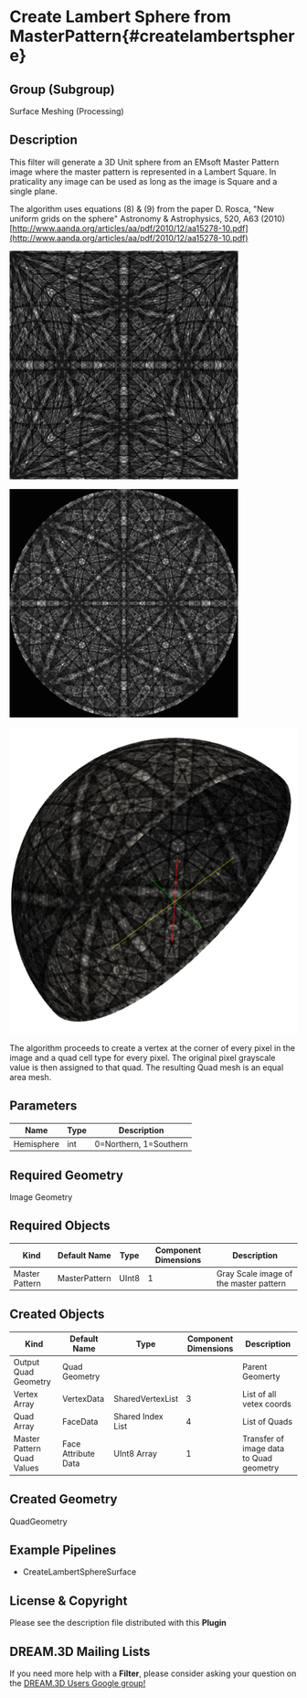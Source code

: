 Create Lambert Sphere from MasterPattern{#createlambertsphere}
=============

## Group (Subgroup) ##

Surface Meshing (Processing)

## Description ##

This filter will generate a 3D Unit sphere from an EMsoft Master Pattern image where the master pattern is represented in a Lambert Square. In praticality any image can be used as long as the image is Square and a single plane.

The algorithm uses equations (8) & (9) from the paper D. Rosca, "New uniform grids on the sphere" Astronomy & Astrophysics, 520, A63 (2010) [http://www.aanda.org/articles/aa/pdf/2010/12/aa15278-10.pdf](http://www.aanda.org/articles/aa/pdf/2010/12/aa15278-10.pdf)

![Input master pattern image from EMsoft package.](Images/MasterPattern_Lambert.png)

![Input master pattern as a stereographic projection.](Images/Master_Stereographic.png)

![Output Norther Sphere as generated by the filter](Images/LambertSphere.png)

The algorithm proceeds to create a vertex at the corner of every pixel in the image and a quad cell type for every pixel. The original pixel grayscale value is then assigned to that quad. The resulting Quad mesh is an equal area mesh.

## Parameters ##

| Name       | Type | Description |
|------------|------| ------------|
| Hemisphere | int | 0=Northern, 1=Southern |

## Required Geometry ##

Image Geometry

## Required Objects ##

| Kind | Default Name | Type | Component Dimensions | Description |
|------|--------------|------|----------------------|-------------|
| Master Pattern  | MasterPattern | UInt8 | 1 | Gray Scale image of the master pattern |


## Created Objects ##

| Kind | Default Name | Type | Component Dimensions | Description |
|------|--------------|------|----------------------|-------------|
| Output Quad Geometry  | Quad Geometry |  |  | Parent Geomerty |
| Vertex Array  | VertexData | SharedVertexList  | 3 | List of all vetex coords |
| Quad Array  | FaceData | Shared Index List | 4 | List of Quads  |
| Master Pattern Quad Values  | Face Attribute Data | UInt8 Array | 1 | Transfer of image data to Quad geometry  |

## Created Geometry ##

QuadGeometry

## Example Pipelines ##

+ CreateLambertSphereSurface

## License & Copyright ##

Please see the description file distributed with this **Plugin**

## DREAM.3D Mailing Lists ##

If you need more help with a **Filter**, please consider asking your question on the [DREAM.3D Users Google group!](https://groups.google.com/forum/?hl=en#!forum/dream3d-users)

